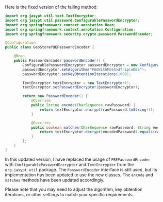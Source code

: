 Here is the fixed version of the failing method:
```java
import org.jasypt.util.text.TextEncryptor;
import org.jasypt.util.password.ConfigurablePasswordEncryptor;
import org.springframework.context.annotation.Bean;
import org.springframework.context.annotation.Configuration;
import org.springframework.security.crypto.password.PasswordEncoder;

@Configuration
public class GeoStorePBEPasswordEncoder {

    @Bean
    public PasswordEncoder passwordEncoder() {
        ConfigurablePasswordEncryptor passwordEncryptor = new ConfigurablePasswordEncryptor();
        passwordEncryptor.setAlgorithm("PBEWithMD5AndTripleDES");
        passwordEncryptor.setKeyObtentionIterations(1000);

        TextEncryptor textEncryptor = new TextEncryptor();
        textEncryptor.setPasswordEncryptor(passwordEncryptor);

        return new PasswordEncoder() {
            @Override
            public String encode(CharSequence rawPassword) {
                return textEncryptor.encrypt(rawPassword.toString());
            }

            @Override
            public boolean matches(CharSequence rawPassword, String encodedPassword) {
                return textEncryptor.decrypt(encodedPassword).equals(rawPassword.toString());
            }
        };
    }
}
```
In this updated version, I have replaced the usage of `PBEPasswordEncoder` with `ConfigurablePasswordEncryptor` and `TextEncryptor` from the `org.jasypt.util` package.
The `PasswordEncoder` interface is still used, but its implementation has been updated to use the new classes.
The `encode` and `matches` methods have been updated accordingly.

Please note that you may need to adjust the algorithm, key obtention iterations, or other settings to match your specific requirements.